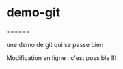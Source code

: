 # demo-git
   ======

une demo de git qui se passe bien

Modification en ligne : c'est possible !!!
